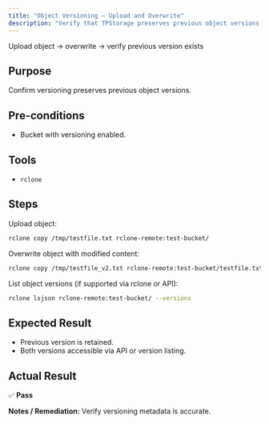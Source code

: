 ```yaml
---
title: "Object Versioning — Upload and Overwrite"
description: "Verify that TPStorage preserves previous object versions when an object is overwritten."
---
```


Upload object → overwrite → verify previous version exists

## Purpose
Confirm versioning preserves previous object versions.

## Pre-conditions

* Bucket with versioning enabled.

## Tools

* `rclone`

## Steps

Upload object:

```bash
rclone copy /tmp/testfile.txt rclone-remote:test-bucket/
````

Overwrite object with modified content:

```bash
rclone copy /tmp/testfile_v2.txt rclone-remote:test-bucket/testfile.txt
```

List object versions (if supported via rclone or API):

```bash
rclone lsjson rclone-remote:test-bucket/ --versions
```

## Expected Result

* Previous version is retained.
* Both versions accessible via API or version listing.

## Actual Result

✅ **Pass**

**Notes / Remediation:**
Verify versioning metadata is accurate.
